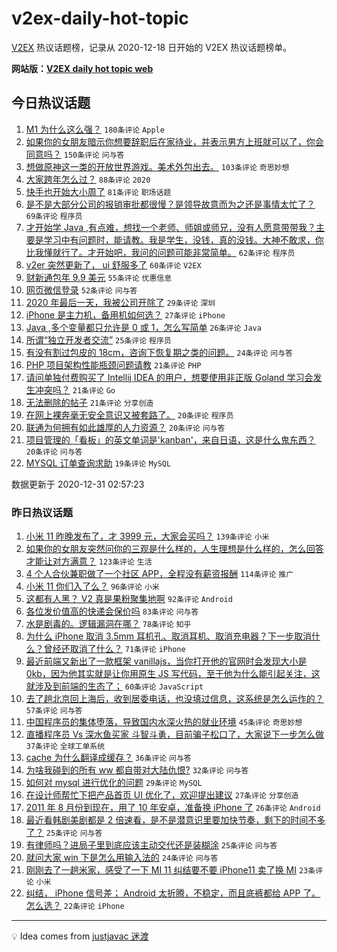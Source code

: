 # v2ex-daily-hot-topic

[V2EX](https://www.v2ex.com/) 热议话题榜，记录从 2020-12-18 日开始的 V2EX 热议话题榜单。

**网站版：[V2EX daily hot topic web](https://realleonardo.github.io/v2ex-daily-hot-topic-web/)**

## 今日热议话题

<!-- TODAY BEGIN -->

1. [M1 为什么这么强？](https://www.v2ex.com/t/740196) `180条评论` `Apple`
1. [如果你的女朋友暗示你想要辞职后在家待业，并表示男方上班就可以了，你会同意吗？](https://www.v2ex.com/t/740219) `150条评论` `问与答`
1. [想做原神这一类的开放世界游戏。美术外包出去。](https://www.v2ex.com/t/740270) `103条评论` `奇思妙想`
1. [大家跨年怎么过？](https://www.v2ex.com/t/740202) `88条评论` `2020`
1. [快手也开始大小周了](https://www.v2ex.com/t/740283) `81条评论` `职场话题`
1. [是不是大部分公司的报销审批都很慢？是领导故意而为之还是事情太忙了？](https://www.v2ex.com/t/740244) `69条评论` `程序员`
1. [才开始学 Java ,有点难，想找一个老师、师姐或师兄，没有人愿意带带我？主要是学习中有问题时，能请教。我是学生，没钱，真的没钱。大神不敢求，你比我懂就行了。才开始吧，我问的问题可能非常简单。](https://www.v2ex.com/t/740415) `62条评论` `程序员`
1. [v2er 突然更新了， ui 舒服多了](https://www.v2ex.com/t/740216) `60条评论` `V2EX`
1. [财新通包年 9.9 美元](https://www.v2ex.com/t/740284) `55条评论` `优惠信息`
1. [网页微信登录](https://www.v2ex.com/t/740217) `52条评论` `问与答`
1. [2020 年最后一天，我被公司开除了](https://www.v2ex.com/t/740457) `29条评论` `深圳`
1. [iPhone 是主力机，备用机如何选？](https://www.v2ex.com/t/740441) `27条评论` `iPhone`
1. [Java ,多个变量都只允许是 0 或 1，怎么写简单](https://www.v2ex.com/t/740262) `26条评论` `Java`
1. [所谓“独立开发者交流”](https://www.v2ex.com/t/740233) `25条评论` `程序员`
1. [有没有割过包皮的 18cm，咨询下恢复期之类的问题。](https://www.v2ex.com/t/740308) `24条评论` `问与答`
1. [PHP 项目架构性能瓶颈问题请教](https://www.v2ex.com/t/740346) `21条评论` `PHP`
1. [请问单独付费购买了 Intellij IDEA 的用户，想要使用非正版 Goland 学习会发生冲突吗？](https://www.v2ex.com/t/740296) `21条评论` `Go`
1. [无法删除的帖子](https://www.v2ex.com/t/740228) `21条评论` `分享创造`
1. [在网上裸奔毫无安全意识又被套路了。](https://www.v2ex.com/t/740378) `20条评论` `程序员`
1. [联通为何拥有如此雄厚的人力资源？](https://www.v2ex.com/t/740327) `20条评论` `问与答`
1. [项目管理的「看板」的英文单词是'kanban'，来自日语，这是什么鬼东西？](https://www.v2ex.com/t/740314) `20条评论` `问与答`
1. [MYSQL 订单查询求助](https://www.v2ex.com/t/740336) `19条评论` `MySQL`

数据更新于 2020-12-31 02:57:23

<!-- TODAY END -->

### 昨日热议话题

<!-- YESTERDAY BEGIN -->

1. [小米 11 昨晚发布了，才 3999 元，大家会买吗？](https://www.v2ex.com/t/739864) `139条评论` `小米`
1. [如果你的女朋友突然问你的三观是什么样的，人生理想是什么样的，怎么回答才能让对方满意？](https://www.v2ex.com/t/739936) `123条评论` `生活`
1. [4 个人合伙兼职做了一个社区 APP，全程没有薪资报酬](https://www.v2ex.com/t/739880) `114条评论` `推广`
1. [小米 11 你们入了么？](https://www.v2ex.com/t/739814) `96条评论` `小米`
1. [这都有人黑？ V2 真是果粉聚集地啊](https://www.v2ex.com/t/739825) `92条评论` `Android`
1. [各位发价值高的快递会保价吗](https://www.v2ex.com/t/739834) `83条评论` `问与答`
1. [水是剧毒的。逻辑漏洞在哪？](https://www.v2ex.com/t/739969) `78条评论` `知乎`
1. [为什么 iPhone 取消 3.5mm 耳机孔、取消耳机、取消充电器？下一步取消什么？曾经还取消了什么？](https://www.v2ex.com/t/739828) `71条评论` `iPhone`
1. [最近前端又新出了一款框架 vanillajs，当你打开他的官网时会发现大小是 0kb，因为他其实就是让你用原生 JS 写代码，至于他为什么能引起关注，这就涉及到前端的生态了；](https://www.v2ex.com/t/739837) `60条评论` `JavaScript`
1. [去了趟北京回上海后，收到居委电话，也没填过信息，这系统是怎么运作的？](https://www.v2ex.com/t/739916) `57条评论` `问与答`
1. [中国程序员的集体堕落，导致国内水深火热的就业环境](https://www.v2ex.com/t/739920) `45条评论` `奇思妙想`
1. [直播程序员 Vs 深水鱼买家 斗智斗勇，目前骗子松口了，大家说下一步怎么做](https://www.v2ex.com/t/739972) `37条评论` `全球工单系统`
1. [cache 为什么翻译成缓存？](https://www.v2ex.com/t/740142) `36条评论` `问与答`
1. [为啥我碰到的所有 ww 都自带对大陆仇恨?](https://www.v2ex.com/t/740087) `32条评论` `问与答`
1. [如何对 mysql 进行优化的问题](https://www.v2ex.com/t/739820) `29条评论` `MySQL`
1. [在设计师帮忙下把产品首页 UI 优化了，欢迎提出建议](https://www.v2ex.com/t/739978) `27条评论` `分享创造`
1. [2011 年 8 月份到现在，用了 10 年安卓，准备换 iPhone 了](https://www.v2ex.com/t/740010) `26条评论` `Android`
1. [最近看韩剧美剧都是 2 倍速看，是不是潜意识里要加快节奏，剩下的时间不多了？](https://www.v2ex.com/t/740038) `25条评论` `问与答`
1. [有律师吗？进局子里到底应该主动交代还是装糊涂](https://www.v2ex.com/t/739850) `25条评论` `问与答`
1. [就问大家 win 下是怎么用输入法的](https://www.v2ex.com/t/740134) `24条评论` `问与答`
1. [刚刚去了一趟米家，感受了一下 MI 11 纠结要不要 iPhone11 卖了换 MI](https://www.v2ex.com/t/739974) `23条评论` `小米`
1. [纠结， iPhone 信号差； Android 太折腾，不稳定，而且底裤都给 APP 了。怎么选？](https://www.v2ex.com/t/740143) `22条评论` `iPhone`

<!-- YESTERDAY END -->

---

💡 Idea comes from [justjavac 迷渡](https://github.com/justjavac/)
